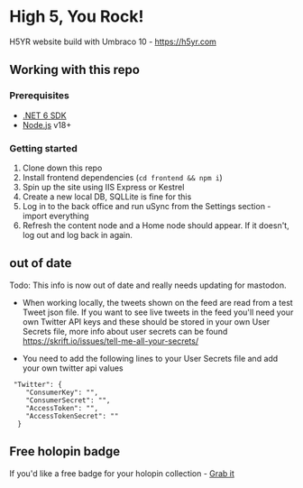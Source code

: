 # High 5, You Rock!
H5YR website build with Umbraco 10 - https://h5yr.com

## Working with this repo

### Prerequisites

- [.NET 6 SDK](https://dotnet.microsoft.com/en-us/download/dotnet/6.0)
- [Node.js](https://nodejs.org/en/) v18+


### Getting started

1. Clone down this repo
2. Install frontend dependencies (`cd frontend && npm i`)
2. Spin up the site using IIS Express or Kestrel
3. Create a new local DB, SQLLite is fine for this
4. Log in to the back office and run uSync from the Settings section - import everything
5. Refresh the content node and a Home node should appear. If it doesn't, log out and log back in again.


## out of date

Todo: This info is now out of date and really needs updating for mastodon. 

* When working locally, the tweets shown on the feed are read from a test Tweet json file. If you want to see live tweets in the feed you'll need your own Twitter API keys and these should be stored in your own User Secrets file, more info about user secrets can be found https://skrift.io/issues/tell-me-all-your-secrets/

* You need to add the following lines to your User Secrets file and add your own twitter api values
```
 "Twitter": {
    "ConsumerKey": "",
    "ConsumerSecret": "",
    "AccessToken": "",
    "AccessTokenSecret": "" 
  } 
  ``` 
  ## Free holopin badge

  If you'd like a free badge for your holopin collection - [Grab it](https://holopin.io/collect/clfcrtna163140fjsf31nv3ww)
 
